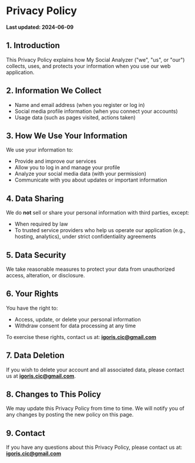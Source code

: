 # Privacy Policy

**Last updated: 2024-06-09**

## 1. Introduction

This Privacy Policy explains how My Social Analyzer ("we", "us", or "our") collects, uses, and protects your information when you use our web application.

## 2. Information We Collect
- Name and email address (when you register or log in)
- Social media profile information (when you connect your accounts)
- Usage data (such as pages visited, actions taken)

## 3. How We Use Your Information
We use your information to:
- Provide and improve our services
- Allow you to log in and manage your profile
- Analyze your social media data (with your permission)
- Communicate with you about updates or important information

## 4. Data Sharing
We do **not** sell or share your personal information with third parties, except:
- When required by law
- To trusted service providers who help us operate our application (e.g., hosting, analytics), under strict confidentiality agreements

## 5. Data Security
We take reasonable measures to protect your data from unauthorized access, alteration, or disclosure.

## 6. Your Rights
You have the right to:
- Access, update, or delete your personal information
- Withdraw consent for data processing at any time

To exercise these rights, contact us at: **igoris.cic@gmail.com**

## 7. Data Deletion
If you wish to delete your account and all associated data, please contact us at **igoris.cic@gmail.com**.

## 8. Changes to This Policy
We may update this Privacy Policy from time to time. We will notify you of any changes by posting the new policy on this page.

## 9. Contact
If you have any questions about this Privacy Policy, please contact us at:
**igoris.cic@gmail.com** 